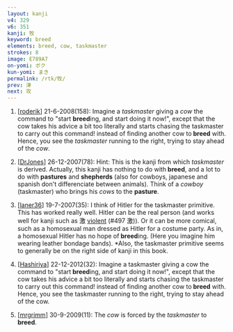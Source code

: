 ```yaml
---
layout: kanji
v4: 329
v6: 351
kanji: 牧
keyword: breed
elements: breed, cow, taskmaster
strokes: 8
image: E789A7
on-yomi: ボク
kun-yomi: まき
permalink: /rtk/牧/
prev: 津
next: 攻
---
```


1) [<a href="http://kanji.koohii.com/profile/roderik">roderik</a>] 21-6-2008(158): Imagine a <em>taskmaster</em> giving a <em>cow</em> the command to &quot;start <strong>breed</strong>ing, and start doing it now!&quot;, except that the cow takes his advice a bit too literally and starts chasing the taskmaster to carry out this command! instead of finding another cow to<strong> breed</strong> with. Hence, you see the <em>taskmaster</em> running to the right, trying to stay ahead of the <em>cow</em>.

2) [<a href="http://kanji.koohii.com/profile/DrJones">DrJones</a>] 26-12-2007(78): Hint: This is the kanji from which <em>taskmaster</em> is derived. Actually, this kanji has nothing to do with<strong> breed</strong>, and a lot to do with <strong>pastures</strong> and <strong>shepherds</strong> (also for cowboys, japanese and spanish don&#039;t differenciate between animals). Think of a <em>cowboy</em> (taskmaster) who brings his <em>cows</em> to the <strong>pasture</strong>.

3) [<a href="http://kanji.koohii.com/profile/laner36">laner36</a>] 19-7-2007(35): I think of Hitler for the taskmaster primitive. This has worked really well. Hitler can be the real person (and works well for kanji such as 激 <a href="../v4/497.html">violent</a> (#497 激)). Or it can be more comical, such as a homosexual man dressed as Hitler for a costume party. As in, a homosexual Hitler has no hope of<strong> breed</strong>ing. (Here you imagine him wearing leather bondage bands). *Also, the taskmaster primitive seems to generally be on the right side of kanji in this book.

4) [<a href="http://kanji.koohii.com/profile/Hashiriya">Hashiriya</a>] 22-12-2012(32): Imagine a taskmaster giving a cow the command to &quot;start<strong> breed</strong>ing, and start doing it now!&quot;, except that the cow takes his advice a bit too literally and starts chasing the taskmaster to carry out this command! instead of finding another cow to<strong> breed</strong> with. Hence, you see the taskmaster running to the right, trying to stay ahead of the cow.

5) [<a href="http://kanji.koohii.com/profile/mrgrimm">mrgrimm</a>] 30-9-2009(11): The <em>cow</em> is forced by the <em>taskmaster</em> to<strong> breed</strong>.

